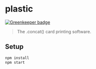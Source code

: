 # plastic

[![Greenkeeper badge](https://badges.greenkeeper.io/conc-at/plastic.svg)](https://greenkeeper.io/)

> The .concat() card printing software.

## Setup

```bash
npm install
npm start
```

